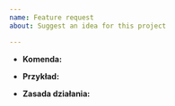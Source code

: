 ```yaml
---
name: Feature request
about: Suggest an idea for this project

---
```


- **Komenda:** 

- **Przykład:** 

- **Zasada działania:**
